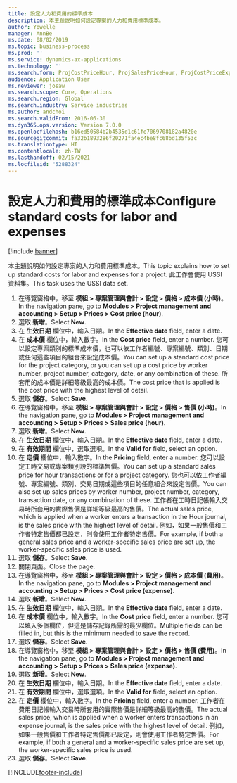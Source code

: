 ```yaml
---
title: 設定人力和費用的標準成本
description: 本主題說明如何設定專案的人力和費用標準成本。
author: Yowelle
manager: AnnBe
ms.date: 08/02/2019
ms.topic: business-process
ms.prod: ''
ms.service: dynamics-ax-applications
ms.technology: ''
ms.search.form: ProjCostPriceHour, ProjSalesPriceHour, ProjCostPriceExpense, ProjSalesPriceCost
audience: Application User
ms.reviewer: josaw
ms.search.scope: Core, Operations
ms.search.region: Global
ms.search.industry: Service industries
ms.author: andchoi
ms.search.validFrom: 2016-06-30
ms.dyn365.ops.version: Version 7.0.0
ms.openlocfilehash: b16ed50584b2b4535d1c61fe7069708182a4820e
ms.sourcegitcommit: fa32b1893286f20271fa4ec4be8fc68bd135f53c
ms.translationtype: HT
ms.contentlocale: zh-TW
ms.lasthandoff: 02/15/2021
ms.locfileid: "5288324"
---
```

# <a name="configure-standard-costs-for-labor-and-expenses"></a><span data-ttu-id="d0fa2-103">設定人力和費用的標準成本</span><span class="sxs-lookup"><span data-stu-id="d0fa2-103">Configure standard costs for labor and expenses</span></span>

[!include [banner](../../includes/banner.md)]

<span data-ttu-id="d0fa2-104">本主題說明如何設定專案的人力和費用標準成本。</span><span class="sxs-lookup"><span data-stu-id="d0fa2-104">This topic explains how to set up standard costs for labor and expenses for a project.</span></span> <span data-ttu-id="d0fa2-105">此工作會使用 USSI 資料集。</span><span class="sxs-lookup"><span data-stu-id="d0fa2-105">This task uses the USSI data set.</span></span>

1. <span data-ttu-id="d0fa2-106">在導覽窗格中，移至 **模組 > 專案管理與會計 > 設定 > 價格 > 成本價 (小時)**。</span><span class="sxs-lookup"><span data-stu-id="d0fa2-106">In the navigation pane, go to **Modules > Project management and accounting > Setup > Prices > Cost price (hour)**.</span></span>
2. <span data-ttu-id="d0fa2-107">選取 **新增**。</span><span class="sxs-lookup"><span data-stu-id="d0fa2-107">Select **New**.</span></span>
3. <span data-ttu-id="d0fa2-108">在 **生效日期** 欄位中，輸入日期。</span><span class="sxs-lookup"><span data-stu-id="d0fa2-108">In the **Effective date** field, enter a date.</span></span>
4. <span data-ttu-id="d0fa2-109">在 **成本價** 欄位中，輸入數字。</span><span class="sxs-lookup"><span data-stu-id="d0fa2-109">In the **Cost price** field, enter a number.</span></span> <span data-ttu-id="d0fa2-110">您可以設定專案類別的標準成本價，也可以依工作者編號、專案編號、類別、日期或任何這些項目的組合來設定成本價。</span><span class="sxs-lookup"><span data-stu-id="d0fa2-110">You can set up a standard cost price for the project category, or you can set up a cost price by worker number, project number, category, date, or any combination of these.</span></span> <span data-ttu-id="d0fa2-111">所套用的成本價是詳細等級最高的成本價。</span><span class="sxs-lookup"><span data-stu-id="d0fa2-111">The cost price that is applied is the cost price with the highest level of detail.</span></span>  
5. <span data-ttu-id="d0fa2-112">選取 **儲存**。</span><span class="sxs-lookup"><span data-stu-id="d0fa2-112">Select **Save**.</span></span>
6. <span data-ttu-id="d0fa2-113">在導覽窗格中，移至 **模組 > 專案管理與會計 > 設定 > 價格 > 售價 (小時)**。</span><span class="sxs-lookup"><span data-stu-id="d0fa2-113">In the navigation pane, go to **Modules > Project management and accounting > Setup > Prices > Sales price (hour)**.</span></span>
7. <span data-ttu-id="d0fa2-114">選取 **新增**。</span><span class="sxs-lookup"><span data-stu-id="d0fa2-114">Select **New**.</span></span>
8. <span data-ttu-id="d0fa2-115">在 **生效日期** 欄位中，輸入日期。</span><span class="sxs-lookup"><span data-stu-id="d0fa2-115">In the **Effective date** field, enter a date.</span></span>
9. <span data-ttu-id="d0fa2-116">在 **有效期間** 欄位中，選取選項。</span><span class="sxs-lookup"><span data-stu-id="d0fa2-116">In the **Valid for** field, select an option.</span></span>
10. <span data-ttu-id="d0fa2-117">在 **定價** 欄位中，輸入數字。</span><span class="sxs-lookup"><span data-stu-id="d0fa2-117">In the **Pricing** field, enter a number.</span></span> <span data-ttu-id="d0fa2-118">您可以設定工時交易或專案類別設的標準售價。</span><span class="sxs-lookup"><span data-stu-id="d0fa2-118">You can set up a standard sales price for hour transactions or for a project category.</span></span> <span data-ttu-id="d0fa2-119">您也可以依工作者編號、專案編號、類別、交易日期或這些項目的任意組合來設定售價。</span><span class="sxs-lookup"><span data-stu-id="d0fa2-119">You can also set up sales prices by worker number, project number, category, transaction date, or any combination of these.</span></span> <span data-ttu-id="d0fa2-120">工作者在工時日記帳輸入交易時所套用的實際售價是詳細等級最高的售價。</span><span class="sxs-lookup"><span data-stu-id="d0fa2-120">The actual sales price, which is applied when a worker enters a transaction in the Hour journal, is the sales price with the highest level of detail.</span></span> <span data-ttu-id="d0fa2-121">例如，如果一般售價和工作者特定售價都已設定，則會使用工作者特定售價。</span><span class="sxs-lookup"><span data-stu-id="d0fa2-121">For example, if both a general sales price and a worker-specific sales price are set up, the worker-specific sales price is used.</span></span>  
11. <span data-ttu-id="d0fa2-122">選取 **儲存**。</span><span class="sxs-lookup"><span data-stu-id="d0fa2-122">Select **Save**.</span></span>
12. <span data-ttu-id="d0fa2-123">關閉頁面。</span><span class="sxs-lookup"><span data-stu-id="d0fa2-123">Close the page.</span></span>
13. <span data-ttu-id="d0fa2-124">在導覽窗格中，移至 **模組 > 專案管理與會計 > 設定 > 價格 > 成本價 (費用)**。</span><span class="sxs-lookup"><span data-stu-id="d0fa2-124">In the navigation pane, go to **Modules > Project management and accounting > Setup > Prices > Cost price (expense)**.</span></span>
14. <span data-ttu-id="d0fa2-125">選取 **新增**。</span><span class="sxs-lookup"><span data-stu-id="d0fa2-125">Select **New**.</span></span>
15. <span data-ttu-id="d0fa2-126">在 **生效日期** 欄位中，輸入日期。</span><span class="sxs-lookup"><span data-stu-id="d0fa2-126">In the **Effective date** field, enter a date.</span></span>
16. <span data-ttu-id="d0fa2-127">在 **成本價** 欄位中，輸入數字。</span><span class="sxs-lookup"><span data-stu-id="d0fa2-127">In the **Cost price** field, enter a number.</span></span> <span data-ttu-id="d0fa2-128">您可以填入多個欄位，但這是儲存記錄所需的最少欄位。</span><span class="sxs-lookup"><span data-stu-id="d0fa2-128">Multiple fields can be filled in, but this is the minimum needed to save the record.</span></span>  
17. <span data-ttu-id="d0fa2-129">選取 **儲存**。</span><span class="sxs-lookup"><span data-stu-id="d0fa2-129">Select **Save**.</span></span>
18. <span data-ttu-id="d0fa2-130">在導覽窗格中，移至 **模組 > 專案管理與會計 > 設定 > 價格 > 售價 (費用)**。</span><span class="sxs-lookup"><span data-stu-id="d0fa2-130">In the navigation pane, go to **Modules > Project management and accounting > Setup > Prices > Sales price (expense)**.</span></span>
19. <span data-ttu-id="d0fa2-131">選取 **新增**。</span><span class="sxs-lookup"><span data-stu-id="d0fa2-131">Select **New**.</span></span>
20. <span data-ttu-id="d0fa2-132">在 **生效日期** 欄位中，輸入日期。</span><span class="sxs-lookup"><span data-stu-id="d0fa2-132">In the **Effective date** field, enter a date.</span></span>
21. <span data-ttu-id="d0fa2-133">在 **有效期間** 欄位中，選取選項。</span><span class="sxs-lookup"><span data-stu-id="d0fa2-133">In the **Valid for** field, select an option.</span></span>
22. <span data-ttu-id="d0fa2-134">在 **定價** 欄位中，輸入數字。</span><span class="sxs-lookup"><span data-stu-id="d0fa2-134">In the **Pricing** field, enter a number.</span></span> <span data-ttu-id="d0fa2-135">工作者在費用日記帳輸入交易時所套用的實際售價是詳細等級最高的售價。</span><span class="sxs-lookup"><span data-stu-id="d0fa2-135">The actual sales price, which is applied when a worker enters transactions in an expense journal, is the sales price with the highest level of detail.</span></span> <span data-ttu-id="d0fa2-136">例如，如果一般售價和工作者特定售價都已設定，則會使用工作者特定售價。</span><span class="sxs-lookup"><span data-stu-id="d0fa2-136">For example, if both a general and a worker-specific sales price are set up, the worker-specific sales price is used.</span></span>  
23. <span data-ttu-id="d0fa2-137">選取 **儲存**。</span><span class="sxs-lookup"><span data-stu-id="d0fa2-137">Select **Save**.</span></span>



[!INCLUDE[footer-include](../../includes/footer-banner.md)]